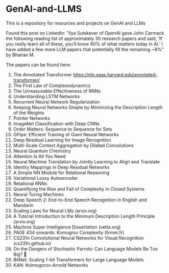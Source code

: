 # GenAI-and-LLMS
This is a repository for resources and projects on GenAI and LLMs

Found this post on LinkedIn: "Ilya Sutskever of OpenAI gave John Carmack the following reading list of approximately 30 research papers and said, ‘If you really learn all of these, you’ll know 90% of what matters today in AI.’ I have added a few more LLM papers that potentially fill the remaining ~9%" by Bhairav M.

The papers can be found here:
1. The Annotated Transformer https://nlp.seas.harvard.edu/annotated-transformer/
2. The First Law of Complexodynamics
3. The Unreasonable Effectiveness of RNNs
4. Understanding LSTM Networks
5. Recurrent Neural Network Regularization
6. Keeping Neural Networks Simple by Minimizing the Description Length of the Weights
7. Pointer Networks
8. ImageNet Classification with Deep CNNs
9. Order Matters: Sequence to Sequence for Sets
10. GPipe: Efficient Training of Giant Neural Networks
11. Deep Residual Learning for Image Recognition
12. Multi-Scale Context Aggregation by Dilated Convolutions
13. Neural Quantum Chemistry
14. Attention Is All You Need
15. Neural Machine Translation by Jointly Learning to Align and Translate
16. Identity Mappings in Deep Residual Networks
17. A Simple NN Module for Relational Reasoning
18. Variational Lossy Autoencoder
19. Relational RNNs
20. Quantifying the Rise and Fall of Complexity in Closed Systems
21. Neural Turing Machines
22. Deep Speech 2: End-to-End Speech Recognition in English and Mandarin
23. Scaling Laws for Neural LMs (arxiv.org)
24. A Tutorial Introduction to the Minimum Description Length Principle (arxiv.org)
25. Machine Super Intelligence Dissertation (vetta.org)
26. PAGE 434 onwards: Komogrov Complexity (lirmm.fr)
27. CS231n Convolutional Neural Networks for Visual Recognition (cs231n.github.io)
28. On the Dangers of Stochastic Parrots: Can Language Models Be Too Big? 🦜
29. BitNet: Scaling 1-bit Transformers for Large Language Models
30. KAN: Kolmogorov-Arnold Networks
